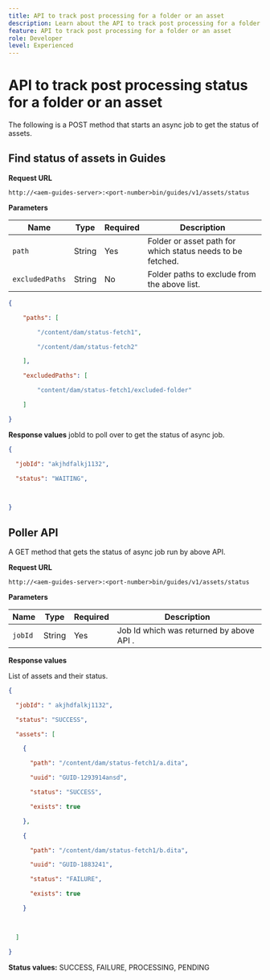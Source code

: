 ```yaml
---
title: API to track post processing for a folder or an asset
description: Learn about the API to track post processing for a folder or an asset
feature: API to track post processing for a folder or an asset
role: Developer
level: Experienced
---
```

# API to track post processing status for a folder or an asset

The following is a POST method that starts an async job to get the status of assets. 

## Find status of assets in Guides 

**Request URL**

`http://<aem-guides-server>:<port-number>bin/guides/v1/assets/status `

**Parameters**

|Name|Type|Required|Description|
|----|----|--------|-----------|
|`path`|String|Yes|Folder or asset path for which status needs to be fetched.|
|`excludedPaths`|String|No|Folder paths to exclude from the above list.|

```JSON
{ 

    "paths": [ 

        "/content/dam/status-fetch1", 

        "/content/dam/status-fetch2" 

    ], 

    "excludedPaths": [ 

        "content/dam/status-fetch1/excluded-folder" 

    ] 

} 
```

**Response values** 
jobId to poll over to get the status of async job.

```JSON
{ 

  "jobId": "akjhdfalkj1132", 

  "status": "WAITING", 

 

} 
```

## Poller API

A GET method that gets the status of async job run by above API.

**Request URL** 

`http://<aem-guides-server>:<port-number>bin/guides/v1/assets/status` 

**Parameters**

|Name|Type|Required|Description|
|----|----|--------|-----------|
|`jobId`|String|Yes|Job Id which was returned by above API .|

**Response values** 

List of assets and their status.

```JSON
{ 

  "jobId": " akjhdfalkj1132", 

  "status": "SUCCESS", 

  "assets": [ 

    { 

      "path": "/content/dam/status-fetch1/a.dita", 

      "uuid": "GUID-1293914ansd", 

      "status": "SUCCESS", 

      "exists": true 

    }, 

    { 

      "path": "/content/dam/status-fetch1/b.dita", 

      "uuid": "GUID-1883241", 

      "status": "FAILURE", 

      "exists": true 

    } 

 

  ] 

} 
```

**Status values:** SUCCESS, FAILURE, PROCESSING, PENDING 
